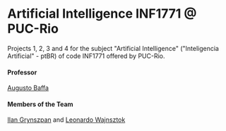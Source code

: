 # Artificial Intelligence INF1771 @ PUC-Rio

Projects 1, 2, 3 and 4 for the subject "Artificial Intelligence" ("Inteligencia Artificial" - ptBR) of code INF1771 offered by PUC-Rio.

#### Professor

[Augusto Baffa](https://github.com/abaffa)

#### Members of the Team
[Ilan Grynszpan](https://github.com/ilanGrynszpan) and [Leonardo Wajnsztok](https://github.com/leotok)
